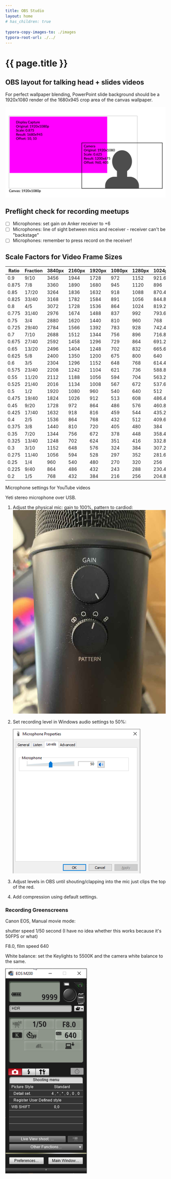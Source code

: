 ```yaml
---
title: OBS Studio
layout: home
# has_children: true

typora-copy-images-to: ./images
typora-root-url: ./../
---
```

# {{ page.title }}

## OBS layout for talking head + slides videos

For perfect wallpaper blending, PowerPoint slide background should be a 1920x1080 render of the 1680x945 crop area of the canvas wallpaper.

![talking-head-with-slides-layout](/obs/images/talking-head-with-slides-layout.png)



## Preflight check for recording meetups

- [ ] Microphones: set gain on Anker receiver to +6
- [ ] Microphones: line of sight between mics and receiver - receiver can't be "backstage"
- [ ] Microphones: remember to press record on the receiver!

## Scale Factors for Video Frame Sizes

| Ratio | Fraction |3840px|2160px|1920px|1080px|1280px|1024px|720px|
|-|-|----|----|----|----|----|----|---|
|0.9|  9/10|3456|1944|1728|972|1152|921.6|648|
|0.875|  7/8 |3360|1890|1680|945|1120|896|630|
|0.85| 17/20|3264|1836|1632|918|1088|870.4|612|
|0.825| 33/40|3168|1782|1584|891|1056|844.8|594|
|0.8|  4/5 |3072|1728|1536|864|1024|819.2|576|
|0.775| 31/40|2976|1674|1488|837|992|793.6|558|
|0.75|  3/4 |2880|1620|1440|810|960|768|540|
|0.725| 29/40|2784|1566|1392|783|928|742.4|522|
|0.7|  7/10|2688|1512|1344|756|896|716.8|504|
|0.675| 27/40|2592|1458|1296|729|864|691.2|486|
|0.65| 13/20|2496|1404|1248|702|832|665.6|468|
|0.625|  5/8 |2400|1350|1200|675|800|640|450|
|0.6|  3/5 |2304|1296|1152|648|768|614.4|432|
|0.575| 23/40|2208|1242|1104|621|736|588.8|414|
|0.55| 11/20|2112|1188|1056|594|704|563.2|396|
|0.525| 21/40|2016|1134|1008|567|672|537.6|378|
|0.5|  1/2 |1920|1080|960|540|640|512|360|
|0.475| 19/40|1824|1026|912|513|608|486.4|342|
|0.45|  9/20|1728|972|864|486|576|460.8|324|
|0.425| 17/40|1632|918|816|459|544|435.2|306|
|0.4|  2/5 |1536|864|768|432|512|409.6|288|
|0.375|  3/8 |1440|810|720|405|480|384|270|
|0.35|  7/20|1344|756|672|378|448|358.4|252|
|0.325| 13/40|1248|702|624|351|416|332.8|234|
|0.3|  3/10|1152|648|576|324|384|307.2|216|
|0.275| 11/40|1056|594|528|297|352|281.6|198|
|0.25|  1/4 |960|540|480|270|320|256|180|
|0.225|  9/40|864|486|432|243|288|230.4|162|
|0.2|  1/5 |768|432|384|216|256|204.8|144|

Microphone settings for YouTube videos

Yeti stereo microphone over USB.



1. Adjust the physical mic: gain to 100%, pattern to cardiod:
   ![yeti-volume-settings-small](/obs/images/index/yeti-volume-settings-small-1712791911729-11.jpg)

2. Set recording level in Windows audio settings to 50%:

   ![image-20240411002851295](/obs/images/index/image-20240411002851295.png)

3. Adjust levels in OBS until shouting/clapping into the mic just clips the top of the red.

4. Add compression using default settings.

### Recording Greenscreens

Canon EOS, Manual movie mode:

shutter speed 1/50 second (I have no idea whether this works because it's 50FPS or what)

F8.0, film speed 640

White balance: set the Keylights to 5500K and the camera white balance to the same.



![image-20240522132041677](/obs/images/index/image-20240522132041677.png)

